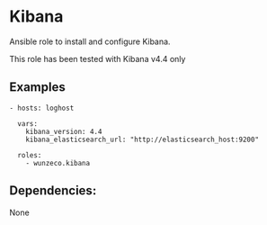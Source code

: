 Kibana
========

Ansible role to install and configure Kibana.

This role has been tested with Kibana v4.4 only


## Examples

```
- hosts: loghost

  vars:
    kibana_version: 4.4
	kibana_elasticsearch_url: "http://elasticsearch_host:9200"

  roles:
    - wunzeco.kibana
```

## Dependencies:

None
